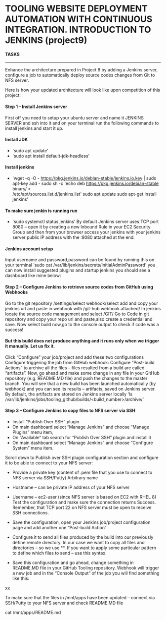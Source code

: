 # TOOLING WEBSITE DEPLOYMENT AUTOMATION WITH CONTINUOUS INTEGRATION. INTRODUCTION TO JENKINS (project9)
#### TASKS
-----

Enhance the architecture prepared in Project 8 by adding a Jenkins server, configure a job to automatically deploy source codes changes from Git to NFS server.

Here is how your updated architecture will look like upon competition of this project:


#### Step 1 – Install Jenkins server
First off you need to setup your ubuntu server and name it JENKINS SERVER and ssh into it and on your terminal run the following commands to install jenkins and start it up.
#### Install JDK
- 'sudo apt update'
- 'sudo apt install default-jdk-headless'
#### Install jenkins
- 'wget -q -O - https://pkg.jenkins.io/debian-stable/jenkins.io.key | sudo apt-key add -
sudo sh -c 'echo deb https://pkg.jenkins.io/debian-stable binary/ > \
    /etc/apt/sources.list.d/jenkins.list'
sudo apt update
sudo apt-get install jenkins'
#### To make sure jenkin is running run
- 'sudo systemctl status jenkins'
By default Jenkins server uses TCP port 8080 – open it by creating a new Inbound Rule in your EC2 Security Group and then from your browser access your jenkins with your jenkins server public IP address with the :8080 attached at the end.
#### Jenkins account setup
Input username and password,password can be found by running this on your terminal 'sudo cat /var/lib/jenkins/secrets/initialAdminPassword' you can now install suggested plugins and startup jenkins you should see a dashboard like mine below:
#### Step 2 – Configure Jenkins to retrieve source codes from GitHub using Webhooks
Go to the git repository /settings/select webhook/select add and copy your jenkins url and paste in webhook with /git-hub webhook attached/
In jenkins locate the source code management and select /GIT/
Go to Code in git repository and copy your repo url and paste,also create a credential and save.
Now select build now,go to the console output to check if code was a success!
#### But this build does not produce anything and it runs only when we trigger it manually. Let us fix it.

Click “Configure” your job/project and add these two configurations
Configure triggering the job from GitHub webhook:
Configure “Post-build Actions” to archive all the files – files resulted from a build are called “artifacts”.
Now, go ahead and make some change in any file in your GitHub repository (e.g. README.MD file) and push the changes to the master branch.
You will see that a new build has been launched automatically (by webhook) and you can see its results – artifacts, saved on Jenkins server.
By default, the artifacts are stored on Jenkins server locally 'ls /var/lib/jenkins/jobs/tooling_github/builds/<build_number>/archive/'

#### Step 3 – Configure Jenkins to copy files to NFS server via SSH
- Install “Publish Over SSH” plugin.
- On main dashboard select “Manage Jenkins” and choose “Manage Plugins” menu item,
- On “Available” tab search for “Publish Over SSH” plugin and install it
- On main dashboard select “Manage Jenkins” and choose “Configure System” menu item.

Scroll down to Publish over SSH plugin configuration section and configure it to be able to connect to your NFS server:
- Provide a private key (content of .pem file that you use to connect to NFS server via SSH/Putty)
Arbitrary name
- Hostname – can be private IP address of your NFS server
- Username – ec2-user (since NFS server is based on EC2 with RHEL 8)
Test the configuration and make sure the connection returns Success. Remember, that TCP port 22 on NFS server must be open to receive SSH connections.
- Save the configuration, open your Jenkins job/project configuration page and add another one “Post-build Action”
- Configure it to send all files produced by the build into our previously define remote directory. In our case we want to copy all files and directories – so we use **.
If you want to apply some particular pattern to define which files to send – use this syntax.

- Save this configuration and go ahead, change something in README.MD file in your GitHub Tooling repository.
Webhook will trigger a new job and in the “Console Output” of the job you will find something like this:

xx

To make sure that the files in /mnt/apps have been updated – connect via SSH/Putty to your NFS server and check README.MD file

cat /mnt/apps/README.md

